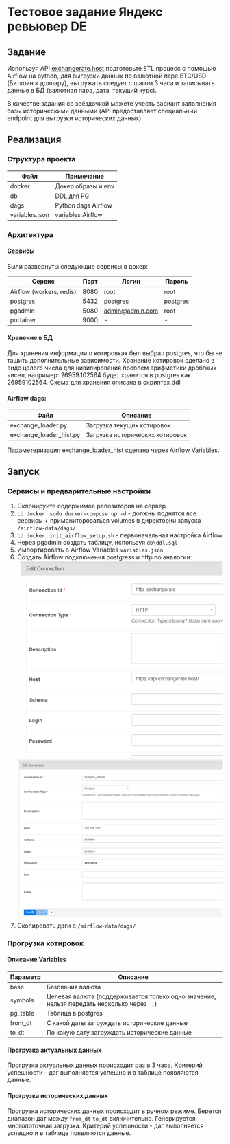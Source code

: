 # Тестовое задание Яндекс ревьювер DE
## Задание
Используя API [exchangerate.host](https://exchangerate.host/) подготовьте ETL процесс с помощью Airflow на python, для выгрузки данных по валютной паре BTC/USD (Биткоин к доллару), выгружать следует с шагом 3 часа и записывать данные в БД (валютная пара, дата, текущий курс).

В качестве задания со звёздочкой можете учесть вариант заполнения базы историческими данными (API предоставляет специальный endpoint для выгрузки исторических данных).

## Реализация
### Структура проекта
| Файл   | Примечание          | 
|--------|---------------------|
| docker | Докер образы и env  |
| db     | DDL для PG          |
| dags   | Python dags Airflow |
| variables.json   | variables Airflow |

### Архитектура
#### Сервисы
Были развернуты следующие сервисы в докер:

| Сервис   | Порт | Логин | Пароль | 
|--------|---------------------|---------------------|---------------------|
| Airflow (workers, redis) | 8080  |root  |root  |
| postgres     | 5432  |postgres  |postgres  |
| pgadmin   | 5080 |admin@admin.com  |root  |
| portainer   | 9000 | -  |  -  |

#### Хранение в БД
Для хранения информации о котировках был выбрал postgres, что бы не тащить дополнительные зависимости.  Хранение котировок сделано в виде целого числа для нивилирования проблем арифметики дробгных чисел, например:	26959.102564  будет хранится в postgres как 26959102564. 
Схема для хранения описана в скриптах ddl

#### Airflow dags:

| Файл   | Описание          | 
|--------|---------------------|
| exchange_loader.py | Загрузка текущих котировок  |
| exchange_loader_hist.py     | Загрузка исторических котировок  |

Параметеризация exchange_loader_hist сделана через Airflow Variables.

## Запуск
### Сервисы и предварительные настройки
1. Склонируйте содержимое репозитория на сервер
2. `cd docker ` `sudo docker-compose up -d` - должны поднятся все сервисы + примонитороваться volumes в директории запуска `/airflow-data/dags/`
3. `cd docker ` `init_airflow_setup.sh` - первоначальная настройка Airflow
4. Через pgadmin создать таблицу, используя `db\ddl.sql`
5. Импортировать в Airflow Variables `variables.json`
6. Создать Airflow подключения postgress и http по аналогии:
[![img\http.png](img\http.png "img\http.png")](http://img\http.png "img\http.png")
[![img\http.png](img\pg.png "img\http.png")](http://img\pg.png "img\http.png")
1.  Скопировать даги в `/airflow-data/dags/`

### Прогрузка котировок
#### Описание Variables
| Параметр   | Описание          | 
|--------|---------------------|
| base | Базования валюта  |
| symbols     | Целевая валюта (поддерживается только одно значение, нельзя передать несколько через ` ,`)  |
| pg_table    | Таблица в  postgres |
| from_dt     | С какой даты загруждать исторические данные  |
| to_dt     | По какую дату загруждать исторические данные |

#### Прогрузка актуальных данных
Прогрузка актуальных данных происходит раз в 3 часа. 
Критерий успешности - даг выполняется успещно и в таблице появляются данные.
#### Прогрузка исторических данных
Прогрузка исторических данных происходит в ручном режиме. Берется диапазон дат между `from_dt` `to_dt` включительно. Генерируется многопоточная загрузка. Критерий успешности - даг выполняется успещно и в таблице появляются данные.